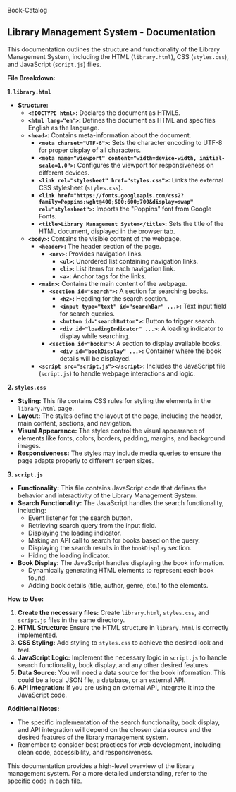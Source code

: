 Book-Catalog
## Library Management System - Documentation

This documentation outlines the structure and functionality of the Library Management System, including the HTML (`library.html`), CSS (`styles.css`), and JavaScript (`script.js`) files.

**File Breakdown:**

**1. `library.html`**

* **Structure:**
    * **`<!DOCTYPE html>`:** Declares the document as HTML5.
    * **`<html lang="en">`:** Defines the document as HTML and specifies English as the language.
    * **`<head>`:** Contains meta-information about the document.
        * **`<meta charset="UTF-8">`:** Sets the character encoding to UTF-8 for proper display of all characters.
        * **`<meta name="viewport" content="width=device-width, initial-scale=1.0">`:** Configures the viewport for responsiveness on different devices.
        * **`<link rel="stylesheet" href="styles.css">`:** Links the external CSS stylesheet (`styles.css`).
        * **`<link href="https://fonts.googleapis.com/css2?family=Poppins:wght@400;500;600;700&display=swap" rel="stylesheet">`:** Imports the "Poppins" font from Google Fonts.
        * **`<title>Library Management System</title>`:** Sets the title of the HTML document, displayed in the browser tab.
    * **`<body>`:** Contains the visible content of the webpage.
        * **`<header>`:**  The header section of the page.
            * **`<nav>`:** Provides navigation links.
                * **`<ul>`:** Unordered list containing navigation links.
                * **`<li>`:** List items for each navigation link.
                * **`<a>`:** Anchor tags for the links.
        * **`<main>`:** Contains the main content of the webpage.
            * **`<section id="search">`:**  A section for searching books.
                * **`<h2>`:** Heading for the search section.
                * **`<input type="text" id="searchBar" ...>`:** Text input field for search queries.
                * **`<button id="searchButton">`:** Button to trigger search.
                * **`<div id="loadingIndicator" ...>`:** A loading indicator to display while searching.
            * **`<section id="books">`:** A section to display available books.
                * **`<div id="bookDisplay" ...>`:** Container where the book details will be displayed.
        * **`<script src="script.js"></script>`:**  Includes the JavaScript file (`script.js`) to handle webpage interactions and logic.

**2. `styles.css`**

* **Styling:**  This file contains CSS rules for styling the elements in the `library.html` page. 
* **Layout:** The styles define the layout of the page, including the header, main content, sections, and navigation.
* **Visual Appearance:** The styles control the visual appearance of elements like fonts, colors, borders, padding, margins, and background images.
* **Responsiveness:** The styles may include media queries to ensure the page adapts properly to different screen sizes. 

**3. `script.js`**

* **Functionality:** This file contains JavaScript code that defines the behavior and interactivity of the Library Management System.
* **Search Functionality:** The JavaScript handles the search functionality, including:
    * Event listener for the search button.
    * Retrieving search query from the input field.
    * Displaying the loading indicator.
    * Making an API call to search for books based on the query.
    * Displaying the search results in the `bookDisplay` section.
    * Hiding the loading indicator. 
* **Book Display:** The JavaScript handles displaying the book information.
    * Dynamically generating HTML elements to represent each book found.
    * Adding book details (title, author, genre, etc.) to the elements. 

**How to Use:**

1. **Create the necessary files:**  Create `library.html`, `styles.css`, and `script.js` files in the same directory.
2. **HTML Structure:**  Ensure the HTML structure in `library.html` is correctly implemented.
3. **CSS Styling:**  Add styling to `styles.css` to achieve the desired look and feel.
4. **JavaScript Logic:** Implement the necessary logic in `script.js` to handle search functionality, book display, and any other desired features.
5. **Data Source:**  You will need a data source for the book information. This could be a local JSON file, a database, or an external API.
6. **API Integration:**  If you are using an external API, integrate it into the JavaScript code.

**Additional Notes:**

* The specific implementation of the search functionality, book display, and API integration will depend on the chosen data source and the desired features of the library management system.
* Remember to consider best practices for web development, including clean code, accessibility, and responsiveness.

This documentation provides a high-level overview of the library management system.  For a more detailed understanding, refer to the specific code in each file. 

